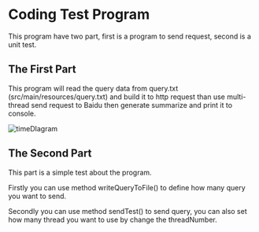 # Coding Test Program



This program have two part, first is a program to send request, second is a unit test.



## The First Part

This program will read the query data from query.txt (src/main/resources/query.txt) and build it to http request than use multi-thread send request to Baidu then generate summarize and print it to console.

![timeDIagram](/Users/dengkai/workspace/coding/src/main/resources/timeDIagram.jpg)





## The Second Part 

This part is a simple test about the program. 

Firstly you can use method writeQueryToFile() to define how many query you want to send.

Secondly you can use method sendTest() to send query, you can also set how many thread you want to use by change the threadNumber.


